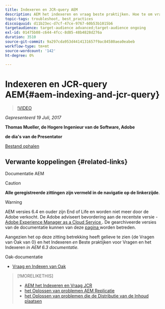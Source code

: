 ```yaml
---
title: Indexeren en JCR-query AEM
description: AEM het indexeren en vraag beste praktijken. Hoe te om vraagproblemen in AEM problemen op te lossen, en hoe te om indexen te vormen en te beheren.
topic-tags: troubleshoot, best_practices
discoiquuid: d11b23ec-d7cf-47ce-9767-60b53b1015b6
targetaudience: target-audience advanced;target-audience ongoing
exl-id: 01475b08-c644-4fcc-8d85-48b4828d276a
duration: 3510
source-git-commit: 9a297cda953d4414131657f9ac84580aea0eabeb
workflow-type: tm+mt
source-wordcount: '142'
ht-degree: 0%

---
```


# Indexeren en JCR-query AEM{#aem-indexing-and-jcr-query}

>[!VIDEO](https://video.tv.adobe.com/v/19133/?quality=9)

*Gepresenteerd 19 Juli, 2017*

**Thomas Mueller, de Hogere Ingenieur van de Software, Adobe**

**de dia&#39;s van de Presentator**

[Bestand ophalen](assets/aem-gems-aem-indexing-and-jcr-query.pdf)

## Verwante koppelingen {#related-links}

Documentatie AEM

>[!CAUTION]
>
>**Alle geregistreerde zittingen zijn vermeld in de navigatie op de linkerzijde**.

>[!WARNING]
>
>AEM versies 6.4 en ouder zijn End of Life en worden niet meer door de Adobe verkocht.  De Adobe adviseert bevordering aan de recentste versie - [ Adobe Experience Manager as a Cloud Service ](https://experienceleague.adobe.com/docs/experience-manager-cloud-service.html?lang=nl-NL).  De gearchiveerde versies van de documentatie kunnen van deze [ pagina ](https://experienceleague.adobe.com/docs/experience-manager-release-information/aem-release-updates/previous-updates/aem-previous-versions.html?lang=nl-NL) worden betreden.
>
>Aangezien het op deze zitting betrekking heeft gelieve te zien {de Vragen van Oak van 0} en het Indexeren *en* Beste praktijken voor Vragen en het Indexeren *in AEM 6.3 documentatie.*

Oak-documentatie

* [ Vraag en Indexen van Oak ](https://experienceleague.adobe.com/docs/experience-manager-65/deploying/deploying/queries-and-indexing.html?lang=nl-NL)

<!--
[Get back to the Overview](https://helpx.adobe.com/nl/experience-manager/kt/eseminars/gems/aem-index.html)
-->

>[!MORELIKETHIS]
>
>* [ AEM het Indexeren en Vraag JCR ](aem-indexing-jcr-query.md)
>* [ het Oplossen van problemen AEM Replicatie ](aem-troubleshooting-aem-replication.md)
>* [ het Oplossen van problemen die de Distributie van de Inhoud plaatsen ](aem-troubleshooting-sling.md)
<!-- 
>* linking to helpx, removed for now [Adobe Experience Manager: AEM 6.x Maintenance Tasks](https://helpx.adobe.com/experience-manager/kt/eseminars/ccoo-aem-Aug-register.html)
-->
